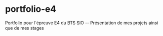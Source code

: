 # portfolio-e4
Portfolio pour l'épreuve E4 du BTS SIO
-- Présentation de mes projets ainsi que de mes stages
